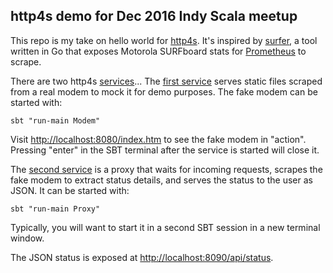 ## http4s demo for Dec 2016 Indy Scala meetup

This repo is my take on hello world for [http4s](http://http4s.org/).
It's inspired by [surfer](https://github.com/wathiede/surfer), a tool
written in Go that exposes Motorola SURFboard stats for [Prometheus](http://prometheus.io/)
to scrape.

There are two http4s [services](http://http4s.org/docs/0.15/service.html)...
The [first service](src/main/scala/Modem.scala) serves static files
scraped from a real modem to mock it for demo purposes.  The fake
modem can be started with:

    sbt "run-main Modem"

Visit [http://localhost:8080/index.htm](http://localhost:8080/index.htm)
to see the fake modem in "action".  Pressing "enter" in the SBT
terminal after the service is started will close it.

The [second service](src/main/scala/Proxy.scala) is a proxy that waits
for incoming requests, scrapes the fake modem to extract status details,
and serves the status to the user as JSON.  It can be started with:

    sbt "run-main Proxy"

Typically, you will want to start it in a second SBT session in a new
terminal window.

The JSON status is exposed at 
[http://localhost:8090/api/status](http://localhost:8090/api/status).
